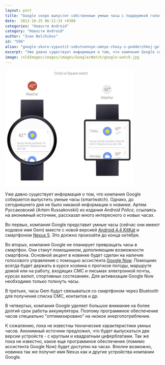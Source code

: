```yaml
---
layout: post
title: "Google скоро выпустит собственные умные часы с поддержкой голосовых команд Google Now"
date:  2013-10-15 06:12:33 +0300
categories: "Новости Android"
category: "Новости Android"
author: "Ivan Belchikov"
id: "596"
alias: "google-skoro-vypustit-sobstvennye-umnye-chasy-s-podderzhkoj-golosovykh-komand-google-now"
excerpt: "Уже давно существует информация о том, что компания Google собирается выпустить умные часы (smartwatch). Однако, до сегодняшнего дня не было никакой информации о новинке. Артем Руссаковский (Artem Russakovskii) из издания <em>Android Police</em>, ссылаясь на анонимный источник, рассказал много интересного о новых часах."
image: /oldImages/images/images/Google/Watch/google-watch.jpg
---
```

<img src="/oldImages/images/images/Google/Watch/google-watch.jpg" alt="Часы Google" />

Уже давно существует информация о том, что компания Google собирается выпустить умные часы (smartwatch). Однако, до сегодняшнего дня не было никакой информации о новинке. Артем Руссаковский (Artem Russakovskii) из издания <em>Android Police</em>, ссылаясь на анонимный источник, рассказал много интересного о новых часах.


Во первых, компания Google представит умные часы (сейчас они имеют кодовое имя Gem) вместе с новой версией <a href="index.php?option=com_content&amp;view=article&amp;id=547&amp;catid=8&amp;Itemid=102">Android 4.4 KitKat</a> и смартфоном <a href="index.php?option=com_content&amp;view=article&amp;id=586&amp;catid=8&amp;Itemid=102">Nexus 5</a>. Это должно произойти до конца октября.

Во вторых, компания Google не планирует превращать часы в смартфон. Они станут помощником, дополняющим возможности смартфона. Основной акцент в новинке будет сделан на наличие голосового управления с помощью ассистента <a href="index.php?option=com_content&amp;view=article&amp;id=129&amp;catid=8&amp;Itemid=102">Google Now</a>. Помощник всегда будет держать в курсе хозяина о прогнозе погоды, маршруте домой или на работу, входящих СМС и письмах электронной почты, курсах валют, спортивных состязаниях. Для активизации Google Now необходимо только толкнуть часы.

В третьих, часы Gem будут связываться со смартфоном через Bluetooth для получения списка СМС, контактов и др.

В четвертых, компания Google уделяет большое внимание на более долгий срок работы аккумулятора. Поэтому программное обеспечение часов специально "оптимизировано" на низкое энергопотребление.

К сожалению, пока не известны технические характеристики умных часов. Анонимный источник предложил, что будет выпускаться две версии устройств - с круглым и квадратным циферблатами. Так же пока не известно, какое еще программное обеспечение (помимо ассистента Google Now) будет доступно на часах. Вполне возможно, новинка так же получит имя Nexus как и другие устройства компании Google.
